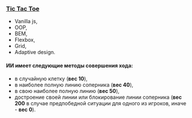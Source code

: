 ### [Tic Tac Toe](https://mikhail-pr.github.io/tic-tac-toe/)

- Vanilla js,
- OOP,
- BEM,
- Flexbox,
- Grid,
- Adaptive design.

#### ИИ имеет следующие методы совершения хода:

- в случайную клетку (**вес 10**),
- в наиболее полную линию соперника (**вес 40**),
- в свою наиболее полную линию (**вес 50**),
- достроение своей линии или блокирование линии соперника (**вес 200** в случае предпобедной ситуации для одного из игроков, иначе - **вес 0**).